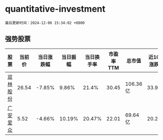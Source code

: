 # quantitative-investment

`最后更新时间：2024-12-06 15:34:02 +0800`

## 强势股票

|股票|当前价|当日涨跌幅|当日振幅|当日换手率|市盈率TTM|总市值|近10日涨跌幅|
|----|----|----|----|----|----|----|----|
|[双林股份](https://xueqiu.com/S/SZ300100)|26.54|-7.85%|9.86%|21.4%|30.45|106.36亿|33.97%|
|[广安爱众](https://xueqiu.com/S/SH600979)|5.52|-4.66%|10.19%|20.47%|22.01|69.64亿|20.26%|
